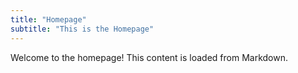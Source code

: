 ```yaml
---
title: "Homepage"
subtitle: "This is the Homepage"
---
```


Welcome to the homepage! This content is loaded from Markdown.
